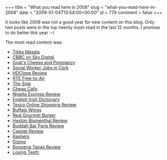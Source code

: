 +++
title = "What you read here in 2008"
slug = "what-you-read-here-in-2008"
date = "2009-01-04T13:54:00+00:00"
id = 779
comment = false
+++

It looks like 2008 was not a good year for new content on this blog. Only two posts were in the top twenty most-read in the last 12 months. I promise to do better this year :-)

The most read content was:

*   [Tikka Masala](http://www.conoroneill.com/2006/10/13/conors-ultra-secret-chicken-tikka-masala-recipe/)[](http://www.conoroneill.com/2006/10/30/cbbc-cbeebies-and-utv-on-sky-digital/)
*   [CBBC on Sky Digital](http://www.conoroneill.com/2006/10/30/cbbc-cbeebies-and-utv-on-sky-digital/)[](http://www.conoroneill.com/2006/03/27/goats-cheese-and-pregnancy/)
*   [Goat's Cheese and Pregnancy](http://www.conoroneill.com/2006/03/27/goats-cheese-and-pregnancy/)[](http://www.conoroneill.com/2007/03/20/social-worker-jobs-in-cork/)
*   [Social Worker Jobs in Cork](http://www.conoroneill.com/2007/03/20/social-worker-jobs-in-cork/)[](http://www.conoroneill.com/2006/03/19/hdclone-hard-drive-copier-review/)
*   [HDClone Review](http://www.conoroneill.com/2006/03/19/hdclone-hard-drive-copier-review/)[](http://www.conoroneill.com/2007/04/22/sign-the-rte-digital-free-to-air-petition/)
*   [RTE Free-to-Air](http://www.conoroneill.com/2007/04/22/sign-the-rte-digital-free-to-air-petition/)[](http://www.conoroneill.com/2007/01/05/you-may-feel-a-small-prick/)
*   [The Snip](http://www.conoroneill.com/2007/01/05/you-may-feel-a-small-prick/)[](http://www.conoroneill.com/2007/02/09/allfreecallsie-free-international-calls-from-ireland/)
*   [Cheap Calls](http://www.conoroneill.com/2007/02/09/allfreecallsie-free-international-calls-from-ireland/)[](http://www.conoroneill.com/2007/09/11/review-of-nigella-express/)
*   [Nigella Express Review](http://www.conoroneill.com/2007/09/11/review-of-nigella-express/)[](http://www.conoroneill.com/2007/02/07/geeky-thought-about-an-irish-englishenglish-irish-dictionary/)
*   [English Irish Dictionary](http://www.conoroneill.com/2007/02/07/geeky-thought-about-an-irish-englishenglish-irish-dictionary/)[](http://www.conoroneill.com/2007/06/07/review-of-tesco-online-shopping/)
*   [Tesco Online Shopping Review](http://www.conoroneill.com/2007/06/07/review-of-tesco-online-shopping/)[](http://www.conoroneill.com/2006/03/31/buffalo-wings-mmm-tasty-but-not-so-hot/)
*   [Buffalo Wings](http://www.conoroneill.com/2006/03/31/buffalo-wings-mmm-tasty-but-not-so-hot/)[](http://www.conoroneill.com/2006/11/09/real-gourmet-burger-menu/)
*   [Real Gourmet Burger](http://www.conoroneill.com/2006/11/09/real-gourmet-burger-menu/)[](http://www.conoroneill.com/2007/10/21/review-of-heston-blumenthal-in-search-of-perfection-bbc2/)
*   [Heston Blumenthal Review](http://www.conoroneill.com/2007/10/21/review-of-heston-blumenthal-in-search-of-perfection-bbc2/)[](http://www.conoroneill.com/2008/01/06/review-of-buddha-bar-paris/)
*   [Buddah Bar Paris Review](http://www.conoroneill.com/2008/01/06/review-of-buddha-bar-paris/)[](http://www.conoroneill.com/2007/05/07/review-of-capote-movie/)
*   [Capote Review](http://www.conoroneill.com/2007/05/07/review-of-capote-movie/)[](http://www.conoroneill.com/2008/12/07/having-some-nice-rashers-for-breakfast/)
*   [Rashers](http://www.conoroneill.com/2008/12/07/having-some-nice-rashers-for-breakfast/)[](http://www.conoroneill.com/2006/07/28/this-should-be-bigger-news-gizmo-offering-free-pc-to-landline-calls/)
*   [Gizmo](http://www.conoroneill.com/2006/07/28/this-should-be-bigger-news-gizmo-offering-free-pc-to-landline-calls/)[](http://www.conoroneill.com/2006/03/27/boqueria-tapas-cork-2/)
*   [Boqueria Tapas Review](http://www.conoroneill.com/2006/03/27/boqueria-tapas-cork-2/)[](http://www.conoroneill.com/2007/02/16/not-the-way-to-lose-your-baby-teeth/)
*   [Losing Teeth](http://www.conoroneill.com/2007/02/16/not-the-way-to-lose-your-baby-teeth/)
